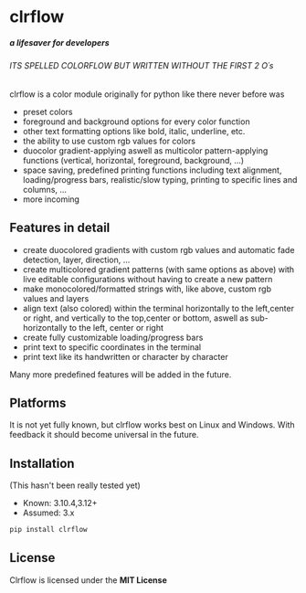 # clrflow
##### a lifesaver for developers
###### ITS SPELLED COLORFLOW BUT WRITTEN WITHOUT THE FIRST 2 O´s


clrflow is a color module originally for python like there never before was
- preset colors
- foreground and background options for every color function
- other text formatting options like bold, italic, underline, etc.
- the ability to use custom rgb values for colors
- duocolor gradient-applying aswell as multicolor pattern-applying functions (vertical, horizontal, foreground, background, ...)
- space saving, predefined printing functions including text alignment, loading/progress bars, realistic/slow typing, printing to specific lines and columns, ...
- more incoming

## Features in detail

- create duocolored gradients with custom rgb values and automatic fade detection, layer, direction, ...
- create multicolored gradient patterns (with same options as above) with live editable configurations without having to create a new pattern
- make monocolored/formatted strings with, like above, custom rgb values and layers
- align text (also colored) within the terminal horizontally to the left,center or right, and vertically to the top,center or bottom, aswell as sub-horizontally to the left, center or right
- create fully customizable loading/progress bars
- print text to specific coordinates in the terminal
- print text like its handwritten or character by character

Many more predefined features will be added in the future.

## Platforms

It is not yet fully known, but clrflow works best on Linux and Windows. With feedback it should become universal in the future.

## Installation

(This hasn't been really tested yet)

- Known: 3.10.4,3.12+
- Assumed: 3.x
```sh
pip install clrflow
```

## License

Clrflow is licensed under the **MIT License**
